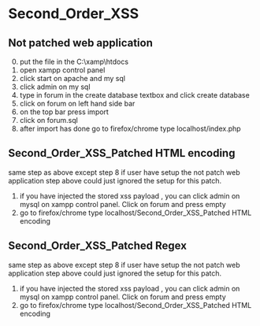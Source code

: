 # Second_Order_XSS
## Not patched web application
0. put the file in the C:\\xamp\\htdocs
1. open xampp control panel
2. click start on apache and my sql
3. click admin on my sql 
4. type in forum in the create database textbox and click create database
5. click on forum on left hand side bar
6. on the top bar press import
7. click on forum.sql
8. after import has done go to firefox/chrome type localhost/index.php

##  Second_Order_XSS_Patched HTML encoding
same step as above except step 8 if user have setup the not patch web application step above could just ignored the setup for this patch.
1. if you have injected the stored xss payload , you can click admin on mysql on xampp control panel. Click on  forum and press empty
2. go to firefox/chrome type localhost/Second_Order_XSS_Patched HTML encoding

## Second_Order_XSS_Patched Regex
same step as above except step 8 if user have setup the not patch web application step above could just ignored the setup for this patch.
1. if you have injected the stored xss payload , you can click admin on mysql on xampp control panel. Click on forum and press empty
2. go to firefox/chrome type localhost/Second_Order_XSS_Patched HTML encoding
